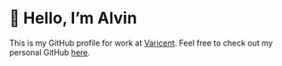 # 👋 Hello, I’m Alvin

This is my GitHub profile for work at [Varicent](https://www.varicent.com). Feel free to check out my personal GitHub [here](https://github.com/alvintangz).

